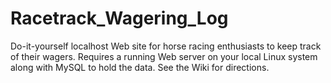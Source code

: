 # Racetrack_Wagering_Log
Do-it-yourself localhost Web site for horse racing enthusiasts to keep track of their wagers.
Requires a running Web server on your local Linux system along with MySQL to hold the data.
See the Wiki for directions.
